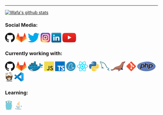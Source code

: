 
<!--

### Hi there 👋

**mwafa/mwafa** is a ✨ _special_ ✨ repository because its `README.md` (this file) appears on your GitHub profile.

Here are some ideas to get you started:

- 🔭 I’m currently working on ...
- 🌱 I’m currently learning ...
- 👯 I’m looking to collaborate on ...
- 🤔 I’m looking for help with ...
- 💬 Ask me about ...
- 📫 How to reach me: ...
- 😄 Pronouns: ...
- ⚡ Fun fact: ...
-->

---

[![Wafa's github stats](https://github-readme-stats.vercel.app/api?username=mwafa&count_private=true)](https://github.com/anuraghazra/github-readme-stats)

### Social Media:

[![](icons/github.png)](https://github.com/mwafa)
[![](icons/gitlab.png)](https://gitlab.com/mwafa)
[![](icons/twitter.png)](https://twitter.com/eiwafa__)
[![](icons/instagram.png)](https://instagram.com/eiwafa__)
[![](icons/linkedin.png)](https://www.linkedin.com/in/muhammad-wafa-587440126/)
[![](icons/youtube.png)](https://www.youtube.com/channel/UC7WlrE3Ea_YkHn9UX3y2VfQ)

### Currently working with:

![](icons/github.png)
![](icons/gitlab.png)
![](icons/docker.png)
![](icons/javascript.png)
![](icons/typescript.png)
![](icons/yarn.png)
![](icons/react.png)
![](icons/python.png)
![](icons/mysql.png)
![](icons/mariadb.png)
![](icons/git.png)
![](icons/php.png)
![](icons/composer.png)
![](icons/vscode.png)

### Learning:
![](icons/golang.png)
![](icons/java.png)

<!-- ### Previously worked with: -->

